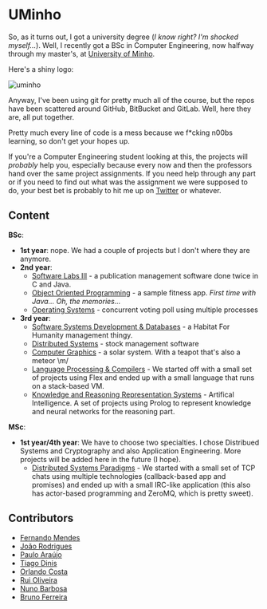 # UMinho

So, as it turns out, I got a university degree (*I know right? I'm shocked myself...*). Well, I recently got a BSc in Computer Engineering, now halfway through my master's, at [University of Minho](https://www.uminho.pt/EN/).

Here's a shiny logo:

![uminho](http://www4.di.uminho.pt/~jmf/IMAGES/um_eeng.gif)

Anyway, I've been using git for pretty much all of the course, but the repos have been scattered around GitHub, BitBucket and GitLab. Well, here they are, all put together.

Pretty much every line of code is a mess because we f\*cking n00bs learning, so don't get your hopes up.

If you're a Computer Engineering student looking at this, the projects will *probably* help you, especially because every now and then the professors hand over the same project assignments. If you need help through any part or if you need to find out what was the assignment we were supposed to do, your best bet is probably to hit me up on [Twitter](https://twitter.com/frmendes) or whatever.

## Content

**BSc**:

* **1st year**: nope. We had a couple of projects but I don't where they are anymore.
* **2nd year**:
  - [Software Labs III](https://github.com/frmendes/uminho/tree/master/02/LI3) - a publication management software done twice in C and Java.
  - [Object Oriented Programming](https://github.com/frmendes/uminho/tree/master/02/POO) - a sample fitness app. *First time with Java... Oh, the memories...*
  - [Operating Systems](https://github.com/frmendes/uminho/tree/master/02/SO) - concurrent voting poll using multiple processes
* **3rd year**:
  - [Software Systems Development & Databases](https://github.com/frmendes/uminho/tree/master/03/DSS_BD) - a Habitat For Humanity management thingy.
  - [Distributed Systems](https://github.com/frmendes/uminho/tree/master/03/SD) - stock management software
  - [Computer Graphics](https://github.com/frmendes/uminho/tree/master/03/CG) - a solar system. With a teapot that's also a meteor \\m/
  - [Language Processing & Compilers](https://github.com/frmendes/uminho/tree/master/03/PL) - We started off with a small set of projects using Flex and ended up with a small language that runs on a stack-based VM.
  - [Knowledge and Reasoning Representation Systems](https://github.com/frmendes/uminho/tree/master/03/SRCR) - Artifical Intelligence. A set of projects using Prolog to represent knowledge and neural networks for the reasoning part.  

**MSc**:
  * **1st year/4th year**: We have to choose two specialties. I chose Distribued Systems and Cryptography and also Application Engineering. More projects will be added here in the future (I hope).
    - [Distributed Systems Paradigms](https://github.com/frmendes/uminho/tree/master/04/PSD) - We started with a small set of TCP chats using multiple technologies (callback-based app and promises) and ended up with a small IRC-like application (this also has actor-based programming and ZeroMQ, which is pretty sweet).

## Contributors

* [Fernando Mendes](https://github.com/frmendes)
* [João Rodrigues](https://github.com/JoRod94)
* [Paulo Araújo](https://github.com/prccaraujo)
* [Tiago Dinis](https://github.com/tiagoddinis)
* [Orlando Costa](https://github.com/once16)
* [Rui Oliveira](https://github.com/ruioliveiras)
* [Nuno Barbosa](https://github.com/nunomcb)
* [Bruno Ferreira](https://github.com/chalkos)
